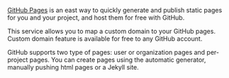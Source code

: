 [GitHub Pages](http://pages.github.com/) is an east way to quickly generate and publish static pages for you and your project, and host them for free with GitHub.

This service allows you to map a custom domain to your GitHub pages. Custom domain feature is available for free to any GitHub account.

GitHub supports two type of pages: user or organization pages and per-project pages. You can create pages using the automatic generator, manually pushing html pages or a Jekyll site.
